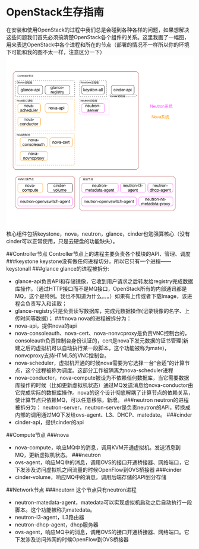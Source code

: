 # OpenStack生存指南

在安装和使用OpenStack的过程中我们总是会碰到各种各样的问题，如果想解决这些问题我们首先必须搞清楚OpenStack各个组件的关系。这里我画了一幅图，用来表达OpenStack中各个进程和所在的节点（部署的情况不一样所以你的环境下可能和我的图不太一样，注意区分一下）
![OpenStack进程图](../_image/openstack_process.png)
核心组件包括keystone，nova，neutron，glance，cinder也勉强算核心（没有cinder可以正常使用，只是云硬盘的功能缺失）。

##Controller节点
Controller节点上的进程主要负责各个模块的API、管理、调度
###keystone
keystone没有做任何进程切分，所以它只有一个进程——keystonall
###glance
glance的进程被拆分:
* glance-api负责API和存储镜像，它收到用户请求之后转发给registry完成数据库操作。（通过HTTP接口而不是MQ接口，OpenStack所有的内部通讯都是MQ，这个是特例。我也不知道为什么。。。）如果有上传或者下载Image，该进程会负责写入和读取；
* glance-registry只是负责读写数据库，完成元数据操作(记录镜像的名字、上传时间等数据)；
###nova
nova的进程被拆分为：
* nova-api，提供nova的api
* nova-consoleauth、nova-cert、nova-nonvcproxy是负责VNC控制台的，consoleauth负责控制台身份认证的，cert是nova下发元数据的证书管理(新建之后的虚拟机可以自动执行某一段脚本，这个功能被称为mate)，nonvcproxy支持HTML5的VNC控制台。
* nova-scheduler，虚拟机开通的时候nova需要为它选择一台“合适”的计算节点，这个过程被称为调度。这部分工作被隔离为nova-scheduler进程
* nova-conductor，nova-compute被设为不依赖任何数据库，当它需要数据库操作的时候（比如更新虚拟机状态）通过MQ发送消息给nova-conductor由它完成实际的数据库操作。nova的这个设计彻底解耦了计算节点的依赖关系，使计算节点只依赖MQ，可以任意移除，新增。
###neutron
neutron的进程被拆分为：
neutron-server，neutron-server是负责neutron的API，转换成内部的调用通过MQ下发给ovs-agent、L3、DHCP、matedate。
###cinder
* cinder-api，提供cinder的api

##Compute节点
###nova
* nova-compute，响应MQ中的消息，调用KVM开通虚拟机。发送消息到MQ，更新虚拟机状态。
###neutron
* ovs-agent，响应MQ中的消息，调用OVS的接口开通桥接器、网络端口，它下发涉及访问虚拟机之间流量的时候OpenFlow到OVS桥接器
###cinder
* cinder-volume，响应MQ中的消息，调用后端存储的API划分存储

##Network节点
###neutorn
这个节点只有neutron进程
* neutron-matedata-agent，matedata可以实现虚拟机启动之后自动执行一段脚本。这个功能被称为matedata。
* neutron-l3-agent，L3路由器
* neutron-dhcp-agent，dhcp服务器
* ovs-agent，响应MQ中的消息，调用OVS的接口开通桥接器、网络端口。它下发涉及访问外网的时候OpenFlow到OVS桥接器
